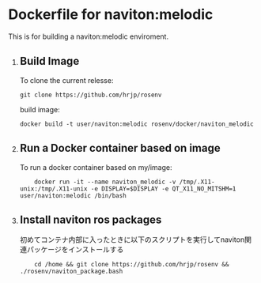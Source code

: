 # Dockerfile for naviton:melodic
This is for building a naviton:melodic enviroment. 
  
1. ## Build Image
    To clone the current relesse:
    ```bash:bash
    git clone https://github.com/hrjp/rosenv
    ```
    build image:
    ```bash:bash
    docker build -t user/naviton:melodic rosenv/docker/naviton_melodic
    ```

2. ## Run a Docker container based on image
    To run a docker container based on my/image:
    ```bash:bash
        docker run -it --name naviton_melodic -v /tmp/.X11-unix:/tmp/.X11-unix -e DISPLAY=$DISPLAY -e QT_X11_NO_MITSHM=1 user/naviton:melodic /bin/bash 
    ```

3. ## Install naviton ros packages 
    初めてコンテナ内部に入ったときに以下のスクリプトを実行してnaviton関連パッケージをインストールする
    ```bash:bash
        cd /home && git clone https://github.com/hrjp/rosenv && ./rosenv/naviton_package.bash
    ```